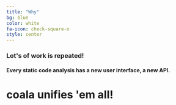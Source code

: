 ```yaml
---
title: "Why"
bg: blue
color: white
fa-icon: check-square-o
style: center
---
```


### Lot's of work is repeated!

#### Every static code analysis has a new user interface, a new API.

# coala unifies 'em all!
